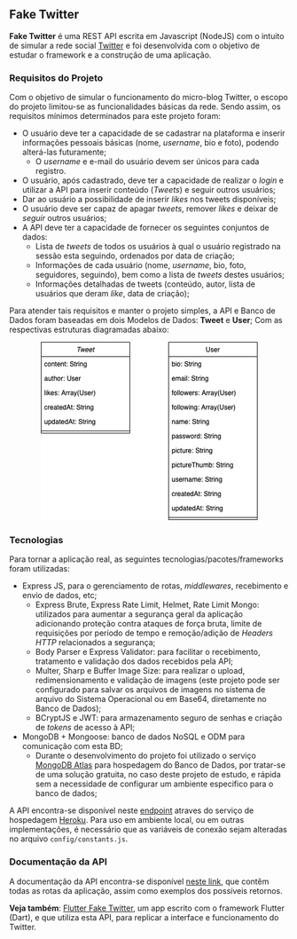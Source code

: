 ## Fake Twitter
**Fake Twitter** é uma REST API escrita em Javascript (NodeJS) com o intuito de simular a rede social [Twitter](https://twitter.com) e foi desenvolvida com o objetivo de estudar o framework e a construção de uma aplicação.

### Requisitos do Projeto
Com o objetivo de simular o funcionamento do micro-blog Twitter, o escopo do projeto limitou-se as funcionalidades básicas da rede. Sendo assim, os requisitos mínimos determinados para este projeto foram:
  - O usuário deve ter a capacidade de se cadastrar na plataforma e inserir informações pessoais básicas (nome, _username_, bio e foto), podendo alterá-las futuramente;
    - O _username_ e e-mail do usuário devem ser únicos para cada registro.
  - O usuário, após cadastrado, deve ter a capacidade de realizar o _login_ e  utilizar a API para inserir conteúdo (_Tweets_) e seguir outros usuários;
  - Dar ao usuário a possibilidade de inserir _likes_ nos tweets disponíveis;
  - O usuário deve ser capaz de apagar _tweets_, remover _likes_ e deixar de _seguir_ outros usuários;
  - A API deve ter a capacidade de fornecer os seguintes conjuntos de dados:
    - Lista de _tweets_ de todos os usuários à qual o usuário registrado na sessão esta seguindo, ordenados por data de criação;
    - Informações de cada usuário (nome, _username_, bio, foto, seguidores, seguindo), bem como a lista de _tweets_ destes usuários;
    - Informações detalhadas de tweets (conteúdo, autor, lista de usuários que deram _like_, data de criação);
    
Para atender tais requisitos e manter o projeto simples, a API e Banco de Dados foram baseadas em dois Modelos de Dados: __Tweet__ e __User__; Com as respectivas estruturas diagramadas abaixo:

<p align="center"><img src="https://github.com/asasouza/node-fake-twitter/blob/master/diagram.png"  /></p>

### Tecnologias
Para tornar a aplicação real, as seguintes tecnologias/pacotes/frameworks foram utilizadas:
 - Express JS, para o gerenciamento de rotas, _middlewares_, recebimento e envio de dados, etc;
   - Express Brute, Express Rate Limit, Helmet, Rate Limit Mongo: utilizados para aumentar a segurança geral da aplicação adicionando proteção contra ataques de força bruta, limite de requisições por período de tempo e remoção/adição de _Headers HTTP_ relacionados a segurança;
   - Body Parser e Express Validator: para facilitar o recebimento, tratamento e validação dos dados recebidos pela API;
   - Multer, Sharp e Buffer Image Size: para realizar o upload, redimensionamento e validação de imagens (este projeto pode ser configurado para salvar os arquivos de imagens no sistema de arquivo do Sistema Operacional ou em Base64, diretamente no Banco de Dados);
   - BCryptJS e JWT: para armazenamento seguro de senhas e criação de _tokens_ de acesso à API;
 - MongoDB + Mongoose: banco de dados NoSQL e ODM para comunicação com esta BD; 
   - Durante o desenvolvimento do projeto foi utilizado o serviço [MongoDB Atlas](https://www.mongodb.com/cloud/atlas) para hospedagem do Banco de Dados, por tratar-se de uma solução gratuita, no caso deste projeto de estudo, e rápida sem a necessidade de configurar um ambiente especifico para o banco de dados;

A API encontra-se disponível neste [endpoint](https://node-fake-twitter.herokuapp.com/) atraves do serviço de hospedagem [Heroku](https://heroku.com/). Para uso em ambiente local, ou em outras implementações, é necessário que as variáveis de conexão sejam alteradas no arquivo ```config/constants.js```. 

### Documentação da API
A documentação da API encontra-se disponível [neste link](https://documenter.getpostman.com/view/4738635/TVKEVbm1), que contêm todas as rotas da aplicação, assim como exemplos dos possíveis retornos.

__Veja também__: [Flutter Fake Twitter](https://github.com/asasouza/flutter-fake-twitter), um app escrito com o framework Flutter (Dart), e que utiliza esta API, para replicar a interface e funcionamento do Twitter.
    
    
